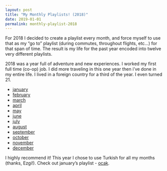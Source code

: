 ```yaml
---
layout: post
title: "My Monthly Playlists! (2018)"
date: 2019-01-01
permalink: monthly-playlist-2018
---
```


For 2018 I decided to create a playlist every month, and force myself to use that as my “go to” playlist (during commutes, throughout flights, etc…) for that span of time. The result is my life for the past year encoded into twelve very different playlists.

2018 was a year full of adventure and new experiences. I worked my first full time (co-op) job. I did more traveling in this one year then i’ve done in my entire life. I lived in a foreign country for a third of the year. I even turned 21.

- [january](https://open.spotify.com/user/joshspicer37/playlist/5F6oN4gdB46l3WYxJnlZtE?si=zuD_yY4_R167BDx6DpWTDg)
- [february](https://open.spotify.com/user/joshspicer37/playlist/2bPo2xWxAUMsoq2T2HWtVh?si=dagDT8uAScywFUk0f5Vw1Q)
- [march](https://open.spotify.com/user/joshspicer37/playlist/7bDy99Zh3TbujKzvy5MnYd?si=GxjnRF4SRVu2WWQ9Bl8HSQ)
- [april](https://open.spotify.com/user/joshspicer37/playlist/4Y7qqs9MnI8tbujhXA0Ekz?si=C5XlitcLQneuvS0nYUhZQg)
- [may](https://open.spotify.com/user/joshspicer37/playlist/6NPgGqsiJ0rfVdjU0zq1Ri?si=HE7dvSHMTLOV6-O5ojm_9g)
- [june](https://open.spotify.com/user/joshspicer37/playlist/0uKdqOC3X5n73UFx6u9yVb?si=lQ44ZfrVRWyA52o9xIa8hQ)
- [july](https://open.spotify.com/user/joshspicer37/playlist/6kFfZRvJJLbTx2oSGUC2Mt?si=64Le0WOATvO6PVRPJHa0IQ)
- [august](https://open.spotify.com/user/joshspicer37/playlist/4oj8agdai21MaOl9dO8uUI?si=YcL_04tDQ1qMMVBw1kcuTQ)
- [september](https://open.spotify.com/user/joshspicer37/playlist/7uEHPE6hw5MYVv3TeHM44t?si=Qfuu-1duR8i65QM_hbmPGQ)
- [october](https://open.spotify.com/user/joshspicer37/playlist/0KXgfq9jTF3ktlzxAr5xni?si=IQMIrwuAQmO7ha3ikMQ5og)
- [november](https://open.spotify.com/user/joshspicer37/playlist/6lQEb2cLBWM61OC9SsmnCB?si=2C-yAdMkTVakq4Ix0O0jWA)
- [december](https://open.spotify.com/user/joshspicer37/playlist/3QtKScz59qpfL8X7kFRUjw?si=YP3cHgjgTXqTQamKphnFbw)

I highly recommend it! This year I chose to use Turkish for all my months (thanks, Ezgi!). Check out january’s playlist - [ocak](https://open.spotify.com/user/joshspicer37/playlist/6UKHwCMYwRmij4ibqBYzQA?si=kc8y1c1CQLGzSa7jSPyo9g).
